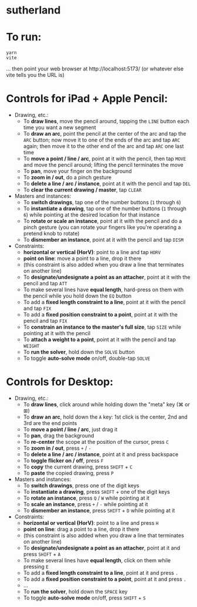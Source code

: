 # sutherland

# To run:

```
yarn
vite
```

... then point your web browser at http://localhost:5173/
(or whatever else vite tells you the URL is)

# Controls for iPad + Apple Pencil:

- Drawing, etc.:
  - To **draw lines**, move the pencil around, tapping the `LINE` button each time you want a new segment
  - To **draw an arc**, point the pencil at the center of the arc and tap the `ARC` button; now move it to one of the ends of the arc and tap `ARC` again; then move it to the other end of the arc and tap `ARC` one last time
  - To **move a point / line / arc**, point at it with the pencil, then tap `MOVE` and move the pencil around; lifting the pencil terminates the move
  - To **pan**, move your finger on the background
  - To **zoom in / out**, do a pinch gesture
  - To **delete a line / arc / instance**, point at it with the pencil and tap `DEL`
  - To **clear the current drawing / master**, tap `CLEAR`
- Masters and instances:
  - To **switch drawings**, tap one of the number buttons (`1` through `6`)
  - To **instantiate a drawing**, tap one of the number buttons (`1` through `6`) while pointing at the desired location for that instance
  - To **rotate or scale an instance**, point at it with the pencil and do a pinch gesture (you can rotate your fingers like you're operating a pretend knob to rotate)
  - To **dismember an instance**, point at it with the pencil and tap `DISM`
- Constraints:
  - **horizontal or vertical (HorV)**: point to a line and tap `HORV`
  - **point on line**: move a point to a line, drop it there
  - (this constraint is also added when you draw a line that terminates on another line)
  - To **designate/undesignate a point as an attacher**, point at it with the pencil and tap `ATT`
  - To make several lines have **equal length**, hard-press on them with the pencil while you hold down the `EQ` button
  - To add a **fixed length constraint to a line**, point at it with the pencil and tap `FIX`
  - To add a **fixed position constraint to a point**, point at it with the pencil and tap `FIX`
  - To **constrain an instance to the master's full size**, tap `SIZE` while pointing at it with the pencil
  - To **attach a weight to a point**, point at it with the pencil and tap `WEIGHT`
  - To **run the solver**, hold down the `SOLVE` button
  - To toggle **auto-solve mode** on/off, double-tap `SOLVE`

# Controls for Desktop:

- Drawing, etc.:
  - To **draw lines**, click around while holding down the "meta" key (⌘ or ⊞)
  - To **draw an arc**, hold down the `A` key: 1st click is the center, 2nd and 3rd are the end points
  - To **move a point / line / arc**, just drag it
  - To **pan**, drag the background
  - To **re-center** the scope at the position of the cursor, press `C`
  - To **zoom in / out**, press `+` / `-`
  - To **delete a line / arc / instance**, point at it and press backspace
  - To **toggle flicker on / off**, press `F`
  - To **copy** the current drawing, press `SHIFT` + `C`
  - To **paste** the copied drawing, press `P`
- Masters and instances:
  - To **switch drawings**, press one of the digit keys
  - To **instantiate a drawing**, press `SHIFT` + one of the digit keys
  - To **rotate an instance**, press `Q` / `W` while pointing at it
  - To **scale an instance**, press `+` / `-` while pointing at it
  - To **dismember an instance**, press `SHIFT` + `D` while pointing at it
- Constraints:
  - **horizontal or vertical (HorV)**: point to a line and press `H`
  - **point on line**: drag a point to a line, drop it there
  - (this constraint is also added when you draw a line that terminates on another line)
  - To **designate/undesignate a point as an attacher**, point at it and press `SHIFT` + `A`
  - To make several lines have **equal length**, click on them while pressing `E`
  - To add a **fixed length constraint to a line**, point at it and press `.`
  - To add a **fixed position constraint to a point**, point at it and press `.`
  - ...
  - To **run the solver**, hold down the `SPACE` key
  - To toggle **auto-solve mode** on/off, press `SHIFT` + `S`
